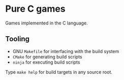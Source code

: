 # Pure C games

Games implemented in the C language.

## Tooling

- GNU `Makefile` for interfacing with the build system
- `CMake` for generating build scripts
- `ninja` for executing build scripts

Type `make help` for build targets in any source root. 

